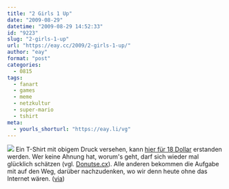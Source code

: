 ```yaml
---
title: "2 Girls 1 Up"
date: "2009-08-29"
datetime: "2009-08-29 14:52:33"
id: "9223"
slug: "2-girls-1-up"
url: "https://eay.cc/2009/2-girls-1-up/"
author: "eay"
format: "post"
categories:
  - 0815
tags:
  - fanart
  - games
  - meme
  - netzkultur
  - super-mario
  - tshirt
meta:
  - yourls_shorturl: "https://eay.li/vg"
---
```


![](https://eay.cc/uploads/2009/2girls1up.gif) Ein T-Shirt mit obigem Druck versehen, kann [hier für 18 Dollar](http://sharkrobot.com/store/index.php?main_page=product_info&cPath=1&products_id=347) erstanden werden. Wer keine Ahnung hat, worum's geht, darf sich wieder mal glücklich schätzen (vgl. [Donutse.cx](//eay.cc/2008/donutsecx/)). Alle anderen bekommen die Aufgabe mit auf den Weg, darüber nachzudenken, wo wir denn heute ohne das Internet wären. ([via](http://www.nerdcore.de/wp/2009/08/28/2-girls-1-up-shirt/))
